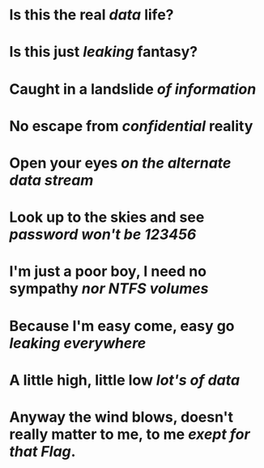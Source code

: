 # Is this the real _data_ life? 
# Is this just _leaking_ fantasy? 
# Caught in a landslide _of information_ 
# No escape from _confidential_ reality 
# Open your eyes _on the alternate data stream_
# Look up to the skies and see _password won't be 123456_
# I'm just a poor boy, I need no sympathy _nor NTFS volumes_
# Because I'm easy come, easy go _leaking everywhere_
# A little high, little low _lot's of data_
# Anyway the wind blows, doesn't really matter to me, to me _exept for that Flag_.
